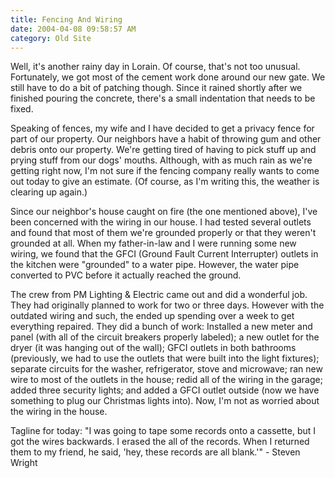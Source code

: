```yaml
---
title: Fencing And Wiring
date: 2004-04-08 09:58:57 AM
category: Old Site
---
```


Well, it's another rainy day in Lorain. Of course, that's not too unusual. Fortunately, we got most of the cement work done around our new gate. We still have to do a bit of patching though. Since it rained shortly after we finished pouring the concrete, there's a small indentation that needs to be fixed.

Speaking of fences, my wife and I have decided to get a privacy fence for part of our property. Our neighbors have a habit of throwing gum and other debris onto our property. We're getting tired of having to pick stuff up and prying stuff from our dogs' mouths. Although, with as much rain as we're getting right now, I'm not sure if the fencing company really wants to come out today to give an estimate. (Of course, as I'm writing this, the weather is clearing up again.)

Since our neighbor's house caught on fire (the one mentioned above), I've been concerned with the wiring in our house. I had tested several outlets and found that most of them we're grounded properly or that they weren't grounded at all. When my father-in-law and I were running some new wiring, we found that the GFCI (Ground Fault Current Interrupter) outlets in the kitchen were "grounded" to a water pipe. However, the water pipe converted to PVC before it actually reached the ground.

The crew from PM Lighting & Electric came out and did a wonderful job. They had originally planned to work for two or three days. However with the outdated wiring and such, the ended up spending over a week to get everything repaired. They did a bunch of work: Installed a new meter and panel (with all of the circuit breakers properly labeled); a new outlet for the dryer (it was hanging out of the wall); GFCI outlets in both bathrooms (previously, we had to use the outlets that were built into the light fixtures); separate circuits for the washer, refrigerator, stove and microwave; ran new wire to most of the outlets in the house; redid all of the wiring in the garage; added three security lights; and added a GFCI outlet outside (now we have something to plug our Christmas lights into). Now, I'm not as worried about the wiring in the house.

Tagline for today: "I was going to tape some records onto a cassette, but I got the wires backwards. I erased the all of the records. When I returned them to my friend, he said, 'hey, these records are all blank.'" - Steven Wright
